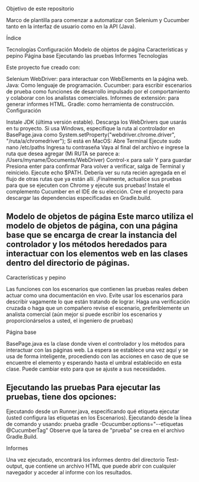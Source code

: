 Objetivo de este repositorio

Marco de plantilla para comenzar a automatizar con Selenium y Cucumber tanto en la interfaz de usuario como en la API (Java).

Índice

Tecnologías
Configuración
Modelo de objetos de página
Características y pepino
Página base
Ejecutando las pruebas
Informes
Tecnologías

Este proyecto fue creado con:

Selenium WebDriver: para interactuar con WebElements en la página web.
Java: Como lenguaje de programación.
Cucumber: para escribir escenarios de prueba como funciones de desarrollo impulsado por el comportamiento y colaborar con los analistas comerciales.
Informes de extensión: para generar informes HTML.
Gradle: como herramienta de construcción.
Configuración

Instale JDK (última versión estable).
Descarga los WebDrivers que usarás en tu proyecto.
Si usa Windows, especifique la ruta al controlador en BasePage.java como
System.setProperty("webdriver.chrome.driver", "/ruta/a/chromedriver");
Si está en MacOS:
Abre Terminal
Ejecute sudo nano /etc/paths
Ingresa tu contraseña
Vaya al final del archivo e ingrese la ruta que desea agregar (Mi RUTA se parece a: /Users/myname/Documents/WebDriver)
Control-x para salir
Y para guardar
Presiona enter para confirmar
Para volver a verificar, salga de Terminal y reinícielo. Ejecute echo $PATH. Debería ver su ruta recién agregada en el flujo de otras rutas que ya están allí.
¡Finalmente, actualice sus pruebas para que se ejecuten con Chrome y ejecute sus pruebas!
Instale el complemento Cucumber en el IDE de su elección.
Cree el proyecto para descargar las dependencias especificadas en Gradle.build.
## Modelo de objetos de página Este marco utiliza el modelo de objetos de página, con una página base que se encarga de crear la instancia del controlador y los métodos heredados para interactuar con los elementos web en las clases dentro del directorio de páginas.

Características y pepino

Las funciones con los escenarios que contienen las pruebas reales deben actuar como una documentación en vivo. Evite usar los escenarios para describir vagamente lo que están tratando de lograr. Haga una verificación cruzada o haga que un compañero revise el escenario, preferiblemente un analista comercial (aún mejor si puede escribir los escenarios y proporcionárselos a usted, el ingeniero de pruebas)

Página base

BasePage.java es la clase donde viven el controlador y los métodos para interactuar con las páginas web. La espera se establece una vez aquí y se usa de forma inteligente, procediendo con las acciones en caso de que se encuentre el elemento y esperando hasta el umbral establecido en esta clase. Puede cambiar esto para que se ajuste a sus necesidades.

## Ejecutando las pruebas Para ejecutar las pruebas, tiene dos opciones:

Ejecutando desde un Runner.java, especificando qué etiqueta ejecutar (usted configura las etiquetas en los Escenarios).
Ejecutando desde la línea de comando y usando:
prueba gradle -Dcucumber.options="--etiquetas @CucumberTag"
Observe que la tarea de "prueba" se crea en el archivo Gradle.Build.

Informes

Una vez ejecutado, encontrará los informes dentro del directorio Test-output, que contiene un archivo HTML que puede abrir con cualquier navegador y acceder al informe con los resultados.
